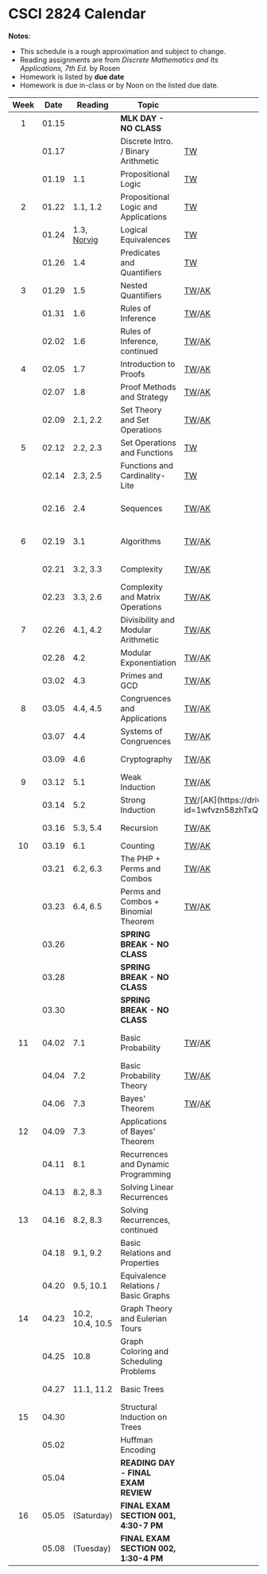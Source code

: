 # CSCI 2824 Calendar

**Notes**:
- This schedule is a rough approximation and subject to change.
- Reading assignments are from _Discrete Mathematics and Its Applications, 7th Ed._ by Rosen 
- Homework is listed by **due date**
- Homework is due in-class or by Noon on the listed due date. 

| Week   | Date         | Reading         |                   Topic             	  | Slides      | Homework  	      | 
|:------:|:------------:| ----------------| ------------------------------------------|-------------|-----------------|
| 1      | 01.15        |                 | **MLK DAY - NO CLASS**       |             |                 |	
|        | 01.17        |                 | Discrete Intro. / Binary Arithmetic       |	[TW](https://drive.google.com/open?id=1i8A7sinKdxT1fBWIxM-hg7WioWAnN6r0)            |                 |	
|        | 01.19        | 1.1             | Propositional Logic                       |	[TW](https://drive.google.com/open?id=1lgZpSCjV2lEB2_7yQOqPJmHjMS3Ocig4)            |                 |	
| 2      | 01.22        | 1.1, 1.2        | Propositional Logic and Applications      |	[TW](https://drive.google.com/open?id=1fQYjJIFzUCAm2HfwQ1BwE965j9-YLrZi)		        |	      	     	  | 
|        | 01.24        | 1.3, [Norvig](http://norvig.com/sudoku.html) | Logical Equivalences |	[TW](https://drive.google.com/open?id=1OrDshJjFyktHIQehsdoXryRpdj_Qyvox)    | [Quizlet01](https://moodle.cs.colorado.edu/mod/quiz/view.php?id=21428)            |	
|        | 01.26        | 1.4             | Predicates and Quantifiers                |	[TW](https://drive.google.com/open?id=1r1h95vFaAtS2wOJGM7F1IE-7kjs6ZybG)		        | [HW01 (online)](https://moodle.cs.colorado.edu/mod/quiz/view.php?id=19437)   |
| 3      | 01.29        | 1.5             | Nested Quantifiers			                  |	[TW](https://drive.google.com/open?id=1mpkdN2twai28GkCA3xMvNBN38lxYK9MY)/[AK](https://drive.google.com/file/d/14sLi79_npogRtXbq_C54bN60B2BtYqU6/view?usp=sharing)            |                 | 
|        | 01.31        | 1.6             | Rules of Inference		                    |	[TW](https://drive.google.com/open?id=1u_EwiWVYsRGeBFj85ljqNNPtN6pGP7cu)/[AK](https://drive.google.com/file/d/12RpsC4Fu0uYGDGdTy-EQrDEuBL1ROH_L/view?usp=sharing)            | [Quizlet02](https://moodle.cs.colorado.edu/mod/quiz/view.php?id=21607)                | 
|        | 02.02        | 1.6             | Rules of Inference, continued             |	[TW](https://drive.google.com/open?id=18IrqheTO7DKJRbyg4Fo2ryH3pJCrfBGV)/[AK](https://drive.google.com/file/d/1pl36bn9hHDb9LCgy9-bxcBtv-s3PGYoG/view?usp=sharing)		        | [HW02 (written)](https://piazza.com/class_profile/get_resource/jc1c410ll63nl/jcvc7lhp7fv1qb)  |
| 4      | 02.05        | 1.7             | Introduction to Proofs 	                  |	[TW](https://drive.google.com/open?id=1e_e3x9LX6rraEYYRD4QYtBSc4ggU2stG)/[AK](https://drive.google.com/file/d/1aDhKZ7U4ig22oOVZpdyzB_UsUf-Q_1LQ/view?usp=sharing)           | [Quizlet03](https://moodle.cs.colorado.edu/mod/quiz/view.php?id=21708)                | 
|        | 02.07        | 1.8             | Proof Methods and Strategy 	              | [TW](https://drive.google.com/open?id=1qjgez__GA165a17cIWvD_gSZi4uSFWot)/[AK](https://drive.google.com/file/d/1ftCqJ62mW-QP14QX0kzx9Tsye0hLhxIy/view?usp=sharing)            |                 | 	
|        | 02.09        | 2.1, 2.2        | Set Theory and Set Operations	 	          | [TW](https://drive.google.com/open?id=134kpyxSmNqdZ5nXy4dn97BChh5lcILvR)/[AK](https://drive.google.com/file/d/1QQE17kUF4bcuKQK3FFFTluXuQKy1CYxZ/view?usp=sharing)  			    | [HW03 (online)](https://moodle.cs.colorado.edu/mod/quiz/view.php?id=19438)   |
| 5      | 02.12        | 2.2, 2.3        | Set Operations and Functions      		    |	[TW](https://drive.google.com/open?id=1rkFEUVotirkRjcW63VaQF8GGQ-x00BsT)            | [Quizlet04](https://moodle.cs.colorado.edu/mod/quiz/view.php?id=21852)                | 
|        | 02.14        | 2.3, 2.5        | Functions and Cardinality-Lite 	 		      |	[TW](https://drive.google.com/open?id=1opHM6AZ2kfNvLI1S_Q5_BXzKaxN_ebQW)            |                 | 
|        | 02.16        | 2.4             | Sequences 						  		              |	[TW](https://drive.google.com/open?id=13XydSpNyHafCzxntk4QpUMDWWG292agp)/[AK](https://drive.google.com/file/d/1GtNkGa5bBo3jRCq_u5fDLqPh3Ra1KGSH/view?usp=sharing)		        | [HW04 (written)](https://piazza.com/class_profile/get_resource/jc1c410ll63nl/jdg3fxcww5915p), [Quizlet05](https://moodle.cs.colorado.edu/mod/quiz/view.php?id=21955)  |
| 6      | 02.19        | 3.1             | Algorithms 						  		              |	[TW](https://drive.google.com/open?id=1DB--epJOcAXs_Ayamey0x2cR8c_BjECq)/[AK](https://drive.google.com/file/d/1dBo-Gmn8Ra7ckX5F-l-0ZHuOPmYj0Oko/view?usp=sharing)          | Evening Review; [All Moodle](https://moodle.cs.colorado.edu/mod/quiz/view.php?id=19433)      | 
|        | 02.21        | 3.2, 3.3        | Complexity			                          |	[TW](https://drive.google.com/open?id=1yu8xNf6joOgmMIkHDskw6BFYycUjSsCt)/[AK](https://drive.google.com/open?id=1dBo-Gmn8Ra7ckX5F-l-0ZHuOPmYj0Oko)            | **EVENING MIDTERM** | 
|        | 02.23        | 3.3, 2.6        | Complexity and Matrix Operations          |	[TW](https://drive.google.com/open?id=1Hs8OEcrH4WaKREkplOicBuVGB7kx1L_p)/[AK](https://drive.google.com/open?id=1Pozqc6GuTKwN9KgBMHwuhJ9FVqgxVEUL)		        | [HW05 (online)](https://moodle.cs.colorado.edu/mod/quiz/view.php?id=19439)   |
| 7      | 02.26        | 4.1, 4.2        | Divisibility and Modular Arithmetic		    |	[TW](https://drive.google.com/open?id=1xsZI1Jeoxco9ZORBpTIseBMYuFzCSetH)/[AK](https://drive.google.com/open?id=1CoxLT8bLnIvASoKsiMOTgN9Eoh1rH6KQ)            |                 | 
|        | 02.28        | 4.2             | Modular Exponentiation                 |	   [TW](https://drive.google.com/open?id=1PGPp0ZgSKYzx-7tWcs80c6gZcSem8wkI)/[AK](https://drive.google.com/open?id=1CoxLT8bLnIvASoKsiMOTgN9Eoh1rH6KQ)            |                 | 
|        | 03.02        | 4.3             | Primes and GCD 							              |	[TW](https://drive.google.com/open?id=1qowvnhOSUo3fAast7RAClyYvcTMU55iZ)/[AK](https://drive.google.com/open?id=1latCuwl_7cjOZX8QiUWLKstO5YywWRmK)		        | [HW06 (written)](https://piazza.com/class_profile/get_resource/jc1c410ll63nl/je0fexnbbdf398)  |
| 8      | 03.05        | 4.4, 4.5        | Congruences and Applications              |	[TW](https://drive.google.com/open?id=1Ly8rajFgmgD6ZDvU8AoHTfKVtYmj6Mul)/[AK](https://drive.google.com/open?id=10Dmh2Wt4zQ7j0L8ApE9gpBJQsdDtf9_M)            | [Quizlet06](https://moodle.cs.colorado.edu/mod/quiz/view.php?id=22344)                | 
|        | 03.07        | 4.4             | Systems of Congruences 				        	  |	[TW](https://drive.google.com/open?id=10BJZ0dCnGLpzUiZ-uQDJSogvkUit8heh)/[AK](https://drive.google.com/open?id=11jDX8RPMDlxlBYcw_rwcTx3VOWUe_hRK)            |                 | 
|        | 03.09        | 4.6             | Cryptography                              |	[TW](https://drive.google.com/open?id=1OB3rbyxGz_H8URmbFNwkOxImfpmpJF5H)/[AK](https://drive.google.com/open?id=1YWgqqANi5MpLuvmRTMYEbKgYL5zXmLmG)            | [HW07 (online)](https://moodle.cs.colorado.edu/mod/quiz/view.php?id=19440)   | 
| 9      | 03.12        | 5.1             | Weak Induction                            |	[TW](https://drive.google.com/open?id=1-BHc0wOkr8n19TnCS46YWKfpbnCVx3wH)/[AK](https://drive.google.com/open?id=1Z8Nf7c41XtK3e8q1QZWZ0nKw27OLrUTI)            | [Quizlet07](https://moodle.cs.colorado.edu/mod/quiz/view.php?id=22505)                | 
|        | 03.14        | 5.2             | Strong Induction 						  	          |	[TW](https://drive.google.com/open?id=1IgRZ7zXtACyfUudo0_dicUtiCkc4odh_)/[AK](https://drive.google.com/open?id=1wfvzn58zhTxQ404AAa43oFV8jhBympIh)           |                 | 
|        | 03.16        | 5.3, 5.4        | Recursion 						              		  |	[TW](https://drive.google.com/open?id=1_7TBjxtgG9SyEzVsqGmM5gDHK7jzqDA7)/[AK](https://drive.google.com/open?id=1-1Lz1qZqKVmrb88dUPt0DFbuoCMT4sUM)		        | [HW08 (written)](https://piazza.com/class_profile/get_resource/jc1c410ll63nl/jek7u9pwv663jq)  |
| 10     | 03.19        | 6.1             | Counting  		                            |	[TW](https://drive.google.com/open?id=1YGWB0-GsQ3vsYuLDqPlFfL5WIn11FdDf)/[AK](https://drive.google.com/open?id=18UTsbuILNHmbvf5VsQ0fa0QVfLWOTcZy)            | [Quizlet08](https://moodle.cs.colorado.edu/mod/quiz/view.php?id=22615)                | 
|        | 03.21        | 6.2, 6.3        | The PHP + Perms and Combos                |	[TW](https://drive.google.com/open?id=1esJ7XU68vuS7VEL-841eH4AvDcYCYshr)/[AK](https://drive.google.com/open?id=1DIfJhZ6YABjF8wanAUBLnTojkqpKRr_R)            |                 | 
|        | 03.23        | 6.4, 6.5  	    | Perms and Combos + Binomial Theorem       |	[TW](https://drive.google.com/open?id=1LPti7cFdTpeU3Nvq1Y-ONpphMtCIL1zV)/[AK](https://drive.google.com/open?id=15DO5eovabyJhOyi615qJRtWQlUndpBHM)       	    | [HW09 (written)](https://piazza.com/class_profile/get_resource/jc1c410ll63nl/jeu9bt2pehfr)   |
|        | 03.26        |                 | **SPRING BREAK - NO CLASS**               |	            |                 | 
|        | 03.28        |                 | **SPRING BREAK - NO CLASS**               |	            |                 | 
|        | 03.30        |                 | **SPRING BREAK - NO CLASS**               |			        |                 |
| 11     | 04.02        | 7.1             | Basic Probability                         |	[TW](https://drive.google.com/open?id=1xF579fIJcb9ZCRumBsV6cZpRn1gdZNMA)/[AK](https://drive.google.com/open?id=1g-uRbmOQ494RpOmx-11n7UiM6qUBpF4R)            | [Evening Review](https://drive.google.com/open?id=1UVcyvbpV91vnyfQXKeOCBDYuhAYo1Ui-), [All Moodle](https://moodle.cs.colorado.edu/mod/quiz/view.php?id=19434)      | 
|        | 04.04        | 7.2             | Basic Probability Theory	                |	[TW](https://drive.google.com/open?id=12DvYa9Kv_GY1p_57yQzLKlhhafPEj9Ph)/[AK](https://drive.google.com/open?id=1qxX0dC3J09uvuNl3T1UhCZ9ViTT8V4x0)            | **EVENING MIDTERM** | 
|        | 04.06        | 7.3             | Bayes' Theorem              		          |	[TW](https://drive.google.com/open?id=1hMB_-HJC8YtiBGjugN3Jjb0zCZEmazHo)/[AK](https://drive.google.com/open?id=1qxX0dC3J09uvuNl3T1UhCZ9ViTT8V4x0)		        | [HW10 (online)](https://moodle.cs.colorado.edu/mod/quiz/view.php?id=19441)  |
| 12     | 04.09        | 7.3             | Applications of Bayes' Theorem            |			        |	[Quizlet09](https://moodle.cs.colorado.edu/mod/quiz/view.php?id=22619)                | 
|        | 04.11        | 8.1             | Recurrences and Dynamic Programming       |			        |			            | 
|        | 04.13        | 8.2, 8.3        | Solving Linear Recurrences                |			        |	[HW11 (written)](https://piazza.com/class_profile/get_resource/jc1c410ll63nl/jfod2iqulek57q)   | 
| 13     | 04.16        | 8.2, 8.3        | Solving Recurrences, continued    			  |	            |                 | 
|        | 04.18        | 9.1, 9.2        | Basic Relations and Properties            |	            |                 | 
|        | 04.20        | 9.5, 10.1       | Equivalence Relations / Basic Graphs      |			        | HW12 (online)  |
| 14     | 04.23        | 10.2, 10.4, 10.5| Graph Theory and Eulerian Tours           |	            |                 | 
|        | 04.25        | 10.8            | Graph Coloring and Scheduling Problems    |	            |                 | 
|        | 04.27        | 11.1, 11.2      | Basic Trees                               |	    		    | HW13 (writen)   |
| 15     | 04.30        |                 | Structural Induction on Trees             |	            |                 | 
|        | 05.02        |                 | Huffman Encoding                          |			        |	HW14 (online)  |
|        | 05.04        |                 | **READING DAY - FINAL EXAM REVIEW**	      |			    |	          |
| 16     | 05.05        | (Saturday)      | **FINAL EXAM SECTION 001, 4:30-7 PM**     |			    |			      | 
|        | 05.08        | (Tuesday)       | **FINAL EXAM SECTION 002, 1:30-4 PM**     |			    |			      | 

